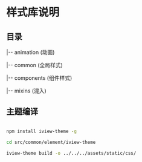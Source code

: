 # 样式库说明

## 目录

|-- animation  (动画)

|-- common  (全局样式)

|-- components  (组件样式)

|-- mixins  (混入)

## 主题编译

``` bash

npm install iview-theme -g

cd src/common/element/iview-theme

iview-theme build -o ../../../assets/static/css/

```